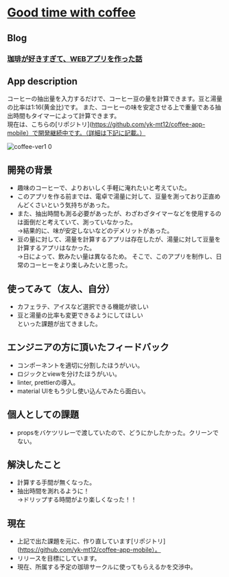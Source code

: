 # [Good time with coffee](https://good-time-with-coffee.netlify.app/)

## Blog
### [珈琲が好きすぎて、WEBアプリを作った話](https://www.kitsune-blog.tokyo/develop-good-time-with-coffee)

## App description
コーヒーの抽出量を入力するだけで、コーヒー豆の量を計算できます。豆と湯量の比率は1:16(黄金比)です。
また、コーヒーの味を安定させる上で重量である抽出時間もタイマーによって計算できます。<br/>
現在は、こちらの[リポジトリ](https://github.com/yk-mt12/coffee-app-mobile）で開発継続中です。（詳細は下記に記載。）

![coffee-ver1 0](https://user-images.githubusercontent.com/67742985/167607168-c623feeb-4a4c-4183-aef0-e968c59bc89a.jpg)

## 開発の背景
- 趣味のコーヒーで、よりおいしく手軽に淹れたいと考えていた。
- このアプリを作る前までは、電卓で湯量に対して、豆量を測っており正直めんどくさいという気持ちがあった。<br/>
- また、抽出時間も測る必要があったが、わざわざタイマーなどを使用するのは面倒だと考えていて、測っていなかった。<br/>
  →結果的に、味が安定しないなどのデメリットがあった。
- 豆の量に対して、湯量を計算するアプリは存在したが、湯量に対して豆量を計算するアプリはなかった。<br/>
  →日によって、飲みたい量は異なるため。
そこで、このアプリを制作し、日常のコーヒーをより楽しみたいと思った。

## 使ってみて（友人、自分）
- カフェラテ、アイスなど選択できる機能が欲しい
- 豆と湯量の比率も変更できるようにしてほしい<br/>
といった課題が出てきました。

## エンジニアの方に頂いたフィードバック
- コンポーネントを適切に分割したほうがいい。
- ロジックとviewを分けたほうがいい。
- linter, prettierの導入。
- material UIをもう少し使い込んでみたら面白い。

## 個人としての課題
- propsをバケツリレーで渡していたので、どうにかしたかった。クリーンでない。

## 解決したこと
- 計算する手間が無くなった。
- 抽出時間を測れるように！<br/>
→ドリップする時間がより楽しくなった！！

## 現在
- 上記で出た課題を元に、作り直しています[リポジトリ](https://github.com/yk-mt12/coffee-app-mobile）。
- リリースを目標にしています。
- 現在、所属する予定の珈琲サークルに使ってもらえるかを交渉中。
